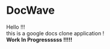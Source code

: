# DocWave
Hello !!! <br>
this is a google docs clone application ! <br>
<b> Work In Progressssss !!!!! </b> <br>
